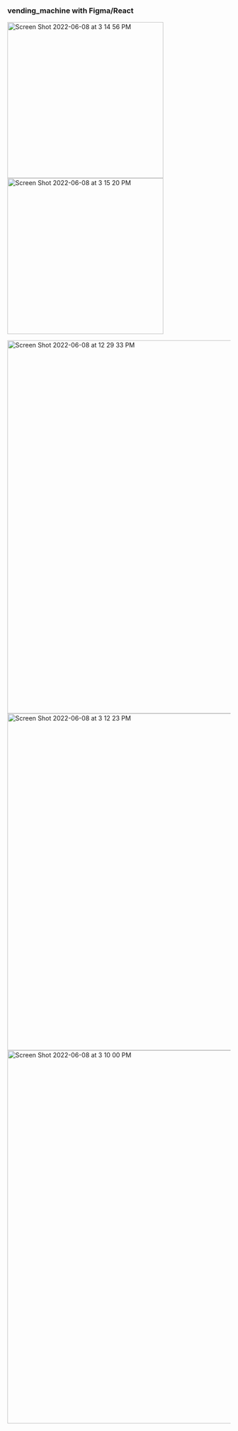 <h3>vending_machine with Figma/React </h3>
<!-- 2022 -->

<img width="352" alt="Screen Shot 2022-06-08 at 3 14 56 PM" src="https://user-images.githubusercontent.com/71366662/172726811-a4e9a8d2-f864-49dc-9355-61b7fa373eb0.png"><img width="352" alt="Screen Shot 2022-06-08 at 3 15 20 PM" src="https://user-images.githubusercontent.com/71366662/172726823-621ffd13-d39b-447e-ab0b-994a8bf7419f.png">


<img width="842" alt="Screen Shot 2022-06-08 at 12 29 33 PM" src="https://user-images.githubusercontent.com/71366662/172726187-cef32c4e-d89c-4d5d-9e8d-1dba4814f613.png">



<img width="760" alt="Screen Shot 2022-06-08 at 3 12 23 PM" src="https://user-images.githubusercontent.com/71366662/172726460-459b1eec-1891-4a23-b253-b850f0b84246.png">




<img width="842" alt="Screen Shot 2022-06-08 at 3 10 00 PM" src="https://user-images.githubusercontent.com/71366662/172726217-9587261d-65ed-4f92-af60-3ef70d0d73f1.png">

